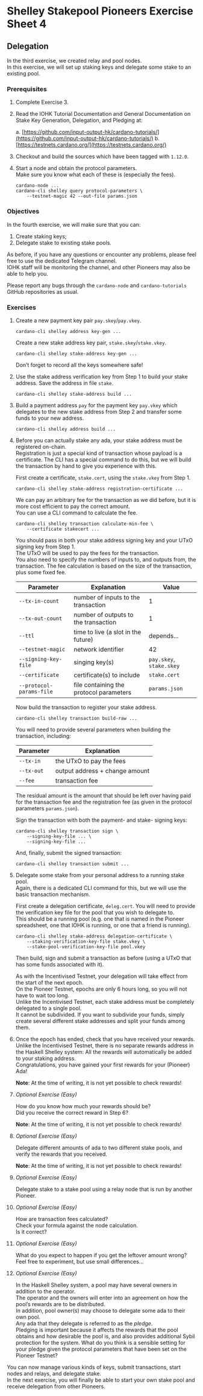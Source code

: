 # Shelley Stakepool Pioneers Exercise Sheet 4

## Delegation
 
In the third exercise, we created relay and pool nodes.  
In this exercise, we will set up staking keys and delegate some stake to an existing pool.
 
### Prerequisites
 
1.  Complete Exercise 3.
 
2. 	Read the IOHK Tutorial Documentation and General Documentation 
    on Stake Key Generation, Delegation, and Pledging at:

    a. 	[https://github.com/input-output-hk/cardano-tutorials/](https://github.com/input-output-hk/cardano-tutorials/)
    b. 	[https://testnets.cardano.org/](https://testnets.cardano.org/)
 
3. 	Checkout and build the sources which have been tagged with `1.12.0`.

4.	Start a node and obtain the protocol parameters.  
    Make sure you know what each of these is (especially the fees).

        cardano-node ...
        cardano-cli shelley query protocol-parameters \
            --testnet-magic 42 --out-file params.json

### Objectives
 
In the fourth exercise, we will make sure that you can:

1.  Create staking keys;
2.  Delegate stake to existing stake pools.
 
As before, if you have any questions or encounter any problems, 
please feel free to use the dedicated Telegram channel.  
IOHK staff will be monitoring the channel, 
and other Pioneers may also be able to help you.
 
Please report any bugs through the `cardano-node` and `cardano-tutorials` 
GitHub repositories as usual.
 
### Exercises
 
1. 	Create a new payment key pair `pay.skey`/`pay.vkey`.
 
        cardano-cli shelley address key-gen ...
 
    Create a new stake address key pair, `stake.skey`/`stake.vkey`.
 
        cardano-cli shelley stake-address key-gen ...

    Don’t forget to record all the keys somewhere safe!
 
2.  Use the stake address verification key from Step 1 to build your stake address.
    Save the address in file `stake`.
 
        cardano-cli shelley stake-address build ...

3.  Build a payment address `pay` for the payment key `pay.vkey` which delegates to the
    new stake address from Step 2 and transfer some funds to your new address.

        cardano-cli shelley address build ...

4. 	Before you can actually stake any ada, 
    your stake address must be registered on-chain.  
    Registration is just a special kind of transaction whose payload is a certificate. 
    The CLI has a special command to do this, but we will build the transaction 
    by hand to give you experience with this.

    First create a certificate, `stake.cert`, 
    using the `stake.vkey` from Step 1.

	    cardano-cli shelley stake-address registration-certificate ...
	
    We can pay an arbitrary fee for the transaction as we did before, 
    but it is more cost efficient to pay the correct amount.  
    You can use a CLI command to calculate the fee.

	    cardano-cli shelley transaction calculate-min-fee \
	        --certificate stakecert ...

    You should pass in both your stake address signing key and your UTxO signing key 
    from Step 1.  
    The UTxO will be used to pay the fees for the transaction.  
    You also need to specify the numbers of inputs to, and outputs from, the transaction.
    The fee calculation is based on the size of the transaction, plus some fixed fee.

    | Parameter                | Explanation                             | Value                    |
    | ------------------------ | --------------------------------------- | ------------------------ |
    | `--tx-in-count`          | number of inputs to the transaction     | 1                        |
    | `--tx-out-count`         | number of outputs to the transaction    | 1                        |
    | `--ttl`                  | time to live (a slot in the future)     | depends...               | 
    | `--testnet-magic`        | network identifier                      | 42                       |
    | `--signing-key-file`     | singing key(s)                          | `pay.skey`, `stake.skey` |
    | `--certificate`          | certificate(s) to include               | `stake.cert`             |
    | `--protocol-params-file` | file containing the protocol parameters | `params.json`            |

    Now build the transaction to register your stake address.

        cardano-cli shelley transaction build-raw ...
 
    You will need to provide several parameters when building the transaction, including: 

    | Parameter  | Explanation                    |
    | ---------- | ------------------------------ |
    | `--tx-in`  | the UTxO to pay the fees       |
    | `--tx-out` | output address + change amount |
    | `--fee`    | transaction fee                |


    The residual amount is the amount that should be left over 
    having paid for the transaction fee 
    and the registration fee (as given in the protocol parameters `params.json`).

    Sign the transaction with both the payment- and stake- signing keys:

        cardano-cli shelley transaction sign \
            --signing-key-file ... \
            --signing-key-file ...

    And, finally, submit the signed transaction: 

        cardano-cli shelley transaction submit ...
 
5. 	Delegate some stake from your personal address to a running stake pool.  
    Again, there is a dedicated CLI command for this, 
    but we will use the basic transaction mechanism. 

    First create a delegation certificate, `deleg.cert`. 
    You will need to provide the verification key file for the pool 
    that you wish to delegate to.  
    This should be a running pool (e.g. one that is named in the Pioneer spreadsheet, 
    one that IOHK is running, or one that a friend is running).

        cardano-cli shelley stake-address delegation-certificate \
            --staking-verification-key-file stake.vkey \
            --stake-pool-verification-key-file pool.vkey

    Then build, sign and submit a transaction as before 
    (using a UTxO that has some funds associated with it).
 
    As with the Incentivised Testnet, your delegation will take effect 
    from the start of the next epoch.  
    On the Pioneer Testnet, epochs are only 6 hours long, 
    so you will not have to wait too long.  
    Unlike the Incentivised Testnet, each stake address must be completely delegated 
    to a single pool.  
    It cannot be subdivided.
    If you want to subdivide your funds, simply create several different stake addresses
    and split your funds among them.
 
6. 	Once the epoch has ended, check that you have received your rewards.  
    Unlike the Incentivised Testnet, 
    there is no separate rewards address in the Haskell Shelley system: 
    All the rewards will automatically be added to your staking address.  
    Congratulations, you have gained your first rewards for your (Pioneer) Ada!

    __Note__: At the time of writing, it is not yet possible to check rewards!
 
7. 	_Optional Exercise (Easy)_
 
    How do you know how much your rewards should be?  
    Did you receive the correct reward in Step 6?

    __Note__: At the time of writing, it is not yet possible to check rewards!
 
8. 	_Optional Exercise (Easy)_
 
    Delegate different amounts of ada to two different stake pools, 
    and verify the rewards that you received.

    __Note__: At the time of writing, it is not yet possible to check rewards!
 
9. 	_Optional Exercise (Easy)_
 
    Delegate stake to a stake pool using a relay node that is run by another Pioneer.
 
10.	_Optional Exercise (Easy)_
 
    How are transaction fees calculated?  
    Check your formula against the node calculation.  
    Is it correct?

11. _Optional Exercise (Easy)_

    What do you expect to happen if you get the leftover amount wrong?  
    Feel free to experiment, but use small differences...

12. _Optional Exercise (Easy)_
 
    In the Haskell Shelley system, a pool may have several owners in addition 
    to the operator.  
    The operator and the owners will enter into an agreement on how the pool’s rewards 
    are to be distributed.  
    In addition, pool owner(s) may choose to delegate some ada to their own pool.  
    Any ada that they delegate is referred to as the _pledge_.  
    Pledging is important because it affects the rewards that the pool obtains 
    and how desirable the pool is, and also provides additional 
    Sybil protection for the system. 
    What do you think is a sensible setting for your pledge 
    given the protocol parameters that have been set on the Pioneer Testnet?
 
You can now manage various kinds of keys, 
submit transactions, start nodes and relays, and delegate stake.  
In the next exercise, you will finally be able to start your own stake pool 
and receive delegation from other Pioneers.
